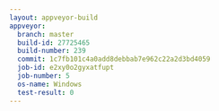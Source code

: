 ```yaml
---
layout: appveyor-build
appveyor:
  branch: master
  build-id: 27725465
  build-number: 239
  commit: 1c7fb101c4a0add8debbab7e962c22a2d3bd4059
  job-id: e2xy0o2gyxatfupt
  job-number: 5
  os-name: Windows
  test-result: 0
---
```

